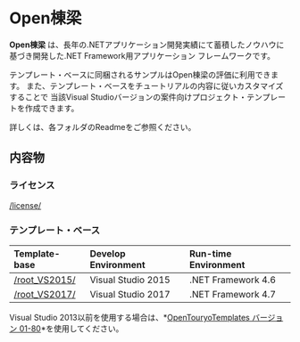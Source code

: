 ﻿# Open棟梁
**Open棟梁** は、長年の.NETアプリケーション開発実績にて蓄積したノウハウに基づき開発した.NET Framework用アプリケーション フレームワークです。

テンプレート・ベースに同梱されるサンプルはOpen棟梁の評価に利用できます。
また、テンプレート・ベースをチュートリアルの内容に従いカスタマイズすることで
当該Visual Studioバージョンの案件向けプロジェクト・テンプレートを作成できます。 

詳しくは、各フォルダのReadmeをご参照ください。

## 内容物

### ライセンス
[/license/](https://github.com/OpenTouryoProject/OpenTouryoTemplates/tree/master/license)

### テンプレート・ベース

|Template-base|Develop Environment|Run-time Environment|
|:-----|:------------------|:-------------------|
|[/root_VS2015/](https://github.com/OpenTouryoProject/OpenTouryoTemplates/tree/master/root_VS2015)|Visual Studio 2015|.NET Framework 4.6|
|[/root_VS2017/](https://github.com/OpenTouryoProject/OpenTouryoTemplates/tree/master/root_VS2017)|Visual Studio 2017|.NET Framework 4.7|

Visual Studio 2013以前を使用する場合は、*[OpenTouryoTemplates バージョン 01-80](https://github.com/OpenTouryoProject/OpenTouryoTemplates/tree/01-80)*を使用してください。
